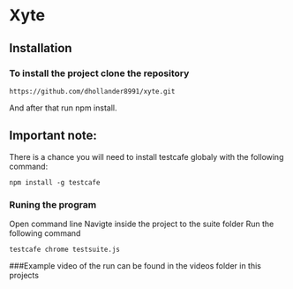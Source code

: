 # Xyte


## Installation

### To install the project clone the repository
```
https://github.com/dhollander8991/xyte.git
```
And after that run npm install.

## Important note:
There is a chance you will need to install testcafe globaly
with the following command:
```
npm install -g testcafe
```

### Runing the program
Open command line
Navigte inside the project to the suite folder
Run the following command

```
testcafe chrome testsuite.js
```

###Example video of the run can be found in the videos folder in this projects
